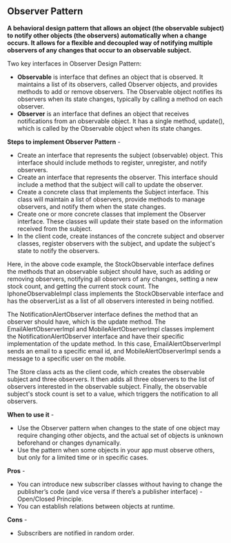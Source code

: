 ## Observer Pattern

**A behavioral design pattern that allows an object (the observable subject) to notify other objects (the observers) automatically when a change occurs. It allows for a flexible and decoupled way of notifying multiple observers of any changes that occur to an observable subject.**


Two key interfaces in Observer Design Pattern: 
- **Observable** is interface that defines an object that is observed. It maintains a list of its observers, called Observer objects, and provides methods to add or remove observers. The Observable object notifies its observers when its state changes, typically by calling a method on each observer.
- **Observer** is an interface that defines an object that receives notifications from an observable object. It has a single method, update(), which is called by the Observable object when its state changes.


**Steps to implement Observer Pattern** - 
- Create an interface that represents the subject (observable) object. This interface should include methods to register, unregister, and notify observers.
- Create an interface that represents the observer. This interface should include a method that the subject will call to update the observer.
- Create a concrete class that implements the Subject interface. This class will maintain a list of observers, provide methods to manage observers, and notify them when the state changes.
- Create one or more concrete classes that implement the Observer interface. These classes will update their state based on the information received from the subject.
- In the client code, create instances of the concrete subject and observer classes, register observers with the subject, and update the subject's state to notify the observers.


Here, in the above code example, the StockObservable interface defines the methods that an observable subject should have, such as adding or removing observers, notifying all observers of any changes, setting a new stock count, and getting the current stock count. The IphoneObservableImpl class implements the StockObservable interface and has the observerList as a list of all observers interested in being notified.

The NotificationAlertObserver interface defines the method that an observer should have, which is the update method. The EmailAlertObserverImpl and MobileAlertObserverImpl classes implement the NotificationAlertObserver interface and have their specific implementation of the update method. In this case, EmailAlertObserverImpl sends an email to a specific email id, and MobileAlertObserverImpl sends a message to a specific user on the mobile.

The Store class acts as the client code, which creates the observable subject and three observers. It then adds all three observers to the list of observers interested in the observable subject. Finally, the observable subject's stock count is set to a value, which triggers the notification to all observers.


**When to use it** - 
- Use the Observer pattern when changes to the state of one object may require changing other objects, and the actual set of objects is unknown beforehand or changes dynamically.
- Use the pattern when some objects in your app must observe others, but only for a limited time or in specific cases.


**Pros** - 
- You can introduce new subscriber classes without having to change the publisher’s code (and vice versa if there’s a publisher interface) - Open/Closed Principle.
- You can establish relations between objects at runtime.


**Cons** - 
- Subscribers are notified in random order.